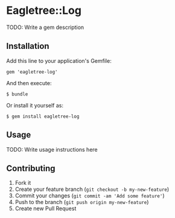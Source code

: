 # Eagletree::Log

TODO: Write a gem description

## Installation

Add this line to your application's Gemfile:

    gem 'eagletree-log'

And then execute:

    $ bundle

Or install it yourself as:

    $ gem install eagletree-log

## Usage

TODO: Write usage instructions here

## Contributing

1. Fork it
2. Create your feature branch (`git checkout -b my-new-feature`)
3. Commit your changes (`git commit -am 'Add some feature'`)
4. Push to the branch (`git push origin my-new-feature`)
5. Create new Pull Request
